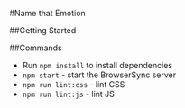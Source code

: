 #Name that Emotion


##Getting Started








##Commands

* Run `npm install` to install dependencies
* `npm start` - start the BrowserSync server
* `npm run lint:css` - lint CSS
* `npm run lint:js` - lint JS
